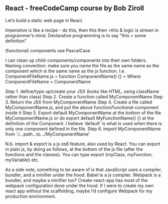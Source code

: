 ## React - freeCodeCamp course by Bob Ziroll ##


Let’s build a static web page in React.

Imperative is like a recipe - do this, then this then =this & logic is strewn in programmer’s mind. Declarative programming is to say "this = some definition"



(functional) components use PascalCase


I can clean up child-components/components into their own folders. Naming convention: make sure you name the file as the same name as the component which is the same name as the js function.
I.e.
 ComponentFileName.js = function ComponentName() {} = <ComponentName />
Where ComponentFileName = ComponentName



Step 1. define/type up/create your JSX (looks like HTML, using className rather than class)
Step 2. Create a function called MyComponentName
Step 3. Return the JSX from MyComponentName
Step 4. Create a file called MyComponentName.js, and put the above function/functional-component inside it
Step 5. Export default MyComponentName at the bottom of the file MyComponentName.js or do export default MyFunctionName() {} at the definition of the Component.
I believe ‘default’ is what is used when there is only one component defined in the file. 
Step 6. import MyComponentName from ‘./…path…to…/MyComponentName’


N.b. import & export is a js es6 feature, also used by React. 
You can export in plain js, by doing as follows, at the bottom of the js file (after the functions and the classes). You can type 
export {myClass, myFunction. myVariable} etc. 


As a side note, something to be aware of is that JavaScript uses a compiler, bundler, and a minifier under the hood. Babel is a js compiler. Webpack is a bundler, and maybe a minifier too?
Create-react-app has most of the webpack configuration done under the hood. If I were to create my own react app without the scaffolding, maybe I’d configure Webpack for my production environment. 




